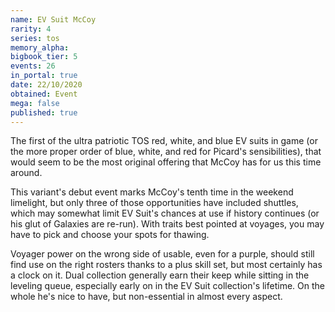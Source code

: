 ```yaml
---
name: EV Suit McCoy
rarity: 4
series: tos
memory_alpha:
bigbook_tier: 5
events: 26
in_portal: true
date: 22/10/2020
obtained: Event
mega: false
published: true
---
```


The first of the ultra patriotic TOS red, white, and blue EV suits in game (or the more proper order of blue, white, and red for Picard's sensibilities), that would seem to be the most original offering that McCoy has for us this time around. 

This variant's debut event marks McCoy's tenth time in the weekend limelight, but only three of those opportunities have included shuttles, which may somewhat limit EV Suit's chances at use if history continues (or his glut of Galaxies are re-run). With traits best pointed at voyages, you may have to pick and choose your spots for thawing. 

Voyager power on the wrong side of usable, even for a purple, should still find use on the right rosters thanks to a plus skill set, but most certainly has a clock on it. Dual collection generally earn their keep while sitting in the leveling queue, especially early on in the EV Suit collection's lifetime. On the whole he's nice to have, but non-essential in almost every aspect.
